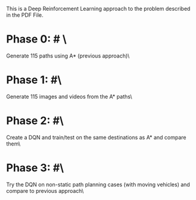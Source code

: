 This is a Deep Reinforcement Learning approach to the problem described in the PDF File.

# Phase 0: # \
  Generate 115 paths using A* (previous approach)\
# Phase 1: #\
  Generate 115 images and videos from the A* paths\
# Phase 2: #\
  Create a DQN and train/test on the same destinations as A* and compare them\
# Phase 3: #\
  Try the DQN on non-static path planning cases (with moving vehicles) and compare to previous approach\
